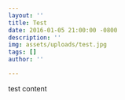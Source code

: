 ```yaml
---
layout: ''
title: Test
date: 2016-01-05 21:00:00 -0800
description: ''
img: assets/uploads/test.jpg
tags: []
author: ''

---
```

test content